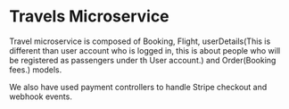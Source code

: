 # Travels Microservice
Travel microservice is composed of Booking, Flight, userDetails(This is different than user account who is logged in, this is about people who will be registered as passengers under th User account.) and Order(Booking fees.) models.

We also have used payment controllers to handle Stripe checkout and webhook events.


